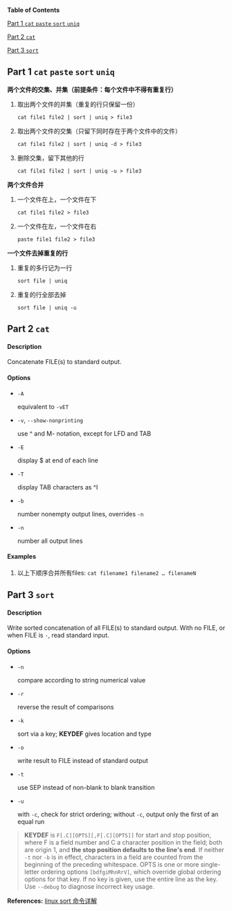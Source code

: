 **Table of Contents**

[Part 1 `cat` `paste` `sort` `uniq`](#part-1-cat-paste-sort-uniq)

[Part 2 `cat`](#part-2-cat)

[Part 3 `sort`](#part-3-sort)


## Part 1 `cat` `paste` `sort` `uniq`

**两个文件的交集、并集（前提条件：每个文件中不得有重复行）**

1. 取出两个文件的并集（重复的行只保留一份）

    ```
    cat file1 file2 | sort | uniq > file3
    ```

2. 取出两个文件的交集（只留下同时存在于两个文件中的文件）

    ```
    cat file1 file2 | sort | uniq -d > file3
    ```

3. 删除交集，留下其他的行

    ```
    cat file1 file2 | sort | uniq -u > file3
    ```

**两个文件合并**

1. 一个文件在上，一个文件在下

    ```
    cat file1 file2 > file3
    ```

2. 一个文件在左，一个文件在右

    ```
    paste file1 file2 > file3
    ```

**一个文件去掉重复的行**

1. 重复的多行记为一行

    ```
    sort file | uniq
    ```

2. 重复的行全部去掉

    ```
    sort file | uniq -u
    ```


## Part 2 `cat`

#### Description

Concatenate FILE(s) to standard output.

#### Options

- `-A`

    equivalent to `-vET`

- `-v`, `--show-nonprinting`

    use ^ and M- notation, except for LFD and TAB

- `-E`

    display $ at end of each line

- `-T`

    display TAB characters as ^I

- `-b`

    number nonempty output lines, overrides `-n`

- `-n`

    number all output lines

#### Examples

1. 以上下顺序合并所有files: `cat filename1 filename2 … filenameN`


## Part 3 `sort`

#### Description

Write sorted concatenation of all FILE(s) to standard output. With no FILE, or when FILE is `-`, read standard input.

#### Options

- `-n`

    compare according to string numerical value

- `-r`

    reverse the result of comparisons

- `-k`

    sort via a key; **KEYDEF** gives location and type

- `-o`

    write result to FILE instead of standard output

- `-t`

    use SEP instead of non-blank to blank transition

- `-u`

    with `-c`, check for strict ordering; without `-c`, output only the first of an equal run

> **KEYDEF** is `F[.C][OPTS][,F[.C][OPTS]]` for start and stop position, where F is a field number and C a character position in the field; both are origin 1, and **the stop position defaults to the line's end**. If neither `-t` nor `-b` is in effect, characters in a field are counted from the beginning of the preceding whitespace. OPTS is one or more single-letter ordering options `[bdfgiMhnRrV]`, which override global ordering options for that key. If no key is given, use the entire line as the key. Use `--debug` to diagnose incorrect key usage.

**References:** [linux sort 命令详解](https://www.cnblogs.com/51linux/archive/2012/05/23/2515299.html)
